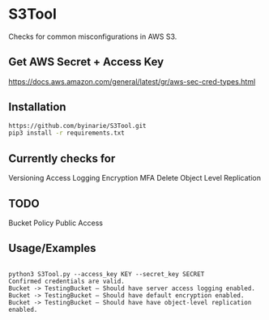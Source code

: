 # S3Tool
Checks for common misconfigurations in AWS S3.

## Get AWS Secret + Access Key

https://docs.aws.amazon.com/general/latest/gr/aws-sec-cred-types.html

## Installation

```bash
https://github.com/byinarie/S3Tool.git
pip3 install -r requirements.txt
```

## Currently checks for
Versioning
Access Logging
Encryption
MFA Delete
Object Level Replication

## TODO
Bucket Policy
Public Access

## Usage/Examples

```

python3 S3Tool.py --access_key KEY --secret_key SECRET
Confirmed credentials are valid.
Bucket -> TestingBucket — Should have server access logging enabled.
Bucket -> TestingBucket — Should have default encryption enabled.
Bucket -> TestingBucket — Should have have object-level replication enabled.

```
